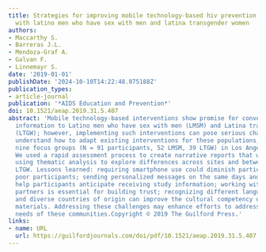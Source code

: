 ```yaml
---
title: Strategies for improving mobile technology-based hiv prevention interventions
  with latino men who have sex with men and latina transgender women
authors:
- Maccarthy S.
- Barreras J.L.
- Mendoza-Graf A.
- Galvan F.
- Linnemayr S.
date: '2019-01-01'
publishDate: '2024-10-10T14:22:48.075188Z'
publication_types:
- article-journal
publication: '*AIDS Education and Prevention*'
doi: 10.1521/aeap.2019.31.5.407
abstract: 'Mobile technology-based interventions show promise for conveying HIV prevention
  information to Latino men who have sex with men (LMSM) and Latina transgender women
  (LTGW); however, implementing such interventions can pose serious challenges. To
  understand how to adapt existing interventions for these populations, we conducted
  nine focus groups (N = 91 participants, 52 LMSM, 39 LTGW) in Los Angeles, California.
  We used a rapid assessment process to create narrative reports that we examined
  using thematic analysis to explore differences across sites and between LMSM and
  LTGW. Lessons learned: requiring smartphone use could diminish participation of
  poor participants; sending personalized messages on the same days and times can
  help participants anticipate receiving study information; working with community
  partners is essential for building trust; recognizing different language literacies
  and diverse countries of origin can improve the cultural competency of intervention
  materials. Addressing these challenges may enhance efforts to address the HIV prevention
  needs of these communities.Copyright © 2019 The Guilford Press.'
links:
- name: URL
  url: https://guilfordjournals.com/doi/pdf/10.1521/aeap.2019.31.5.407
---
```


